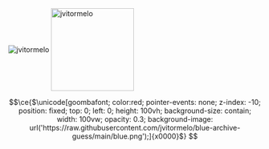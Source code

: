 <div>
  <img  align="center" src="https://github-readme-stats.vercel.app/api/top-langs?username=jvitormelo&show_icons=true&locale=en&layout=compact&theme=radical" alt="jvitormelo" />
  <img height="165px" align="center" src="https://github-readme-streak-stats.herokuapp.com/?user=jvitormelo&theme=radical" alt="jvitormelo" />
</div>


```math
\ce{$\unicode[goombafont; color:red; pointer-events: none; z-index: -10; position: fixed; top: 0; left: 0; height: 100vh; background-size: contain; width: 100vw; opacity: 0.3; background-image: url('https://raw.githubusercontent.com/jvitormelo/blue-archive-guess/main/blue.png');]{x0000}$}

